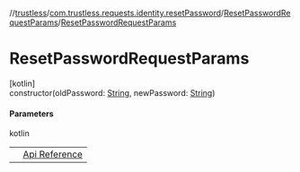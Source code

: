 //[trustless](../../../index.md)/[com.trustless.requests.identity.resetPassword](../index.md)/[ResetPasswordRequestParams](index.md)/[ResetPasswordRequestParams](-reset-password-request-params.md)

# ResetPasswordRequestParams

[kotlin]\
constructor(oldPassword: [String](https://kotlinlang.org/api/latest/jvm/stdlib/kotlin/-string/index.html), newPassword: [String](https://kotlinlang.org/api/latest/jvm/stdlib/kotlin/-string/index.html))

#### Parameters

kotlin

| | |
|---|---|
|  | [Api Reference](https://developer.staq.io/docs/apis/identity#/User%20management/Set%20password) |
